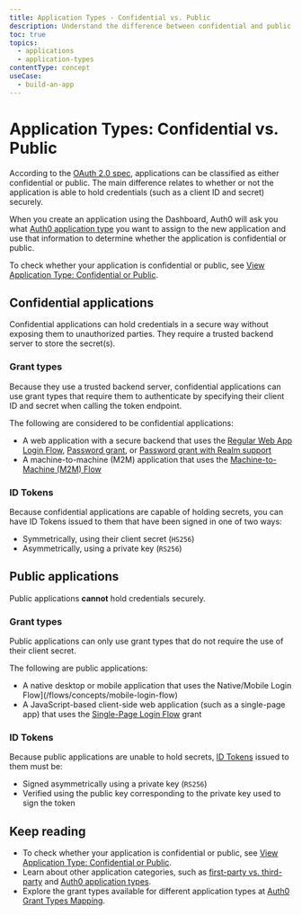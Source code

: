 ```yaml
---
title: Application Types - Confidential vs. Public
description: Understand the difference between confidential and public application types.
toc: true
topics:
  - applications
  - application-types
contentType: concept
useCase:
  - build-an-app
---
```

# Application Types: Confidential vs. Public

According to the [OAuth 2.0 spec](https://tools.ietf.org/html/rfc6749#section-2.1), applications can be classified as either confidential or public. The main difference relates to whether or not the application is able to hold credentials (such as a client ID and secret) securely.

When you create an application using the Dashboard, Auth0 will ask you what [Auth0 application type](/applications/concepts/app-types-auth0) you want to assign to the new application and use that information to determine whether the application is confidential or public. 

To check whether your application is confidential or public, see [View Application Type: Confidential or Public](/applications/guides/view-app-type-confidential-public-dashboard).

## Confidential applications

Confidential applications can hold credentials in a secure way without exposing them to unauthorized parties. They require a trusted backend server to store the secret(s).

### Grant types

Because they use a trusted backend server, confidential applications can use grant types that require them to authenticate by specifying their client ID and secret when calling the token endpoint.

The following are considered to be confidential applications:

* A web application with a secure backend that uses the [Regular Web App Login Flow](/flows/concepts/regular-web-app-login-flow), [Password grant](/api-auth/grant/password), or [Password grant with Realm support](/api-auth/tutorials/password-grant#realm-support)
* A machine-to-machine (M2M) application that uses the [Machine-to-Machine (M2M) Flow](/flows/concepts/m2m-flow)

### ID Tokens

Because confidential applications are capable of holding secrets, you can have ID Tokens issued to them that have been signed in one of two ways:

* Symmetrically, using their client secret (`HS256`)
* Asymmetrically, using a private key (`RS256`)

## Public applications

Public applications **cannot** hold credentials securely.

### Grant types

Public applications can only use grant types that do not require the use of their client secret. 

The following are public applications:

* A native desktop or mobile application that uses the Native/Mobile Login Flow](/flows/concepts/mobile-login-flow)
* A JavaScript-based client-side web application (such as a single-page app) that uses the [Single-Page Login Flow](/flows/concepts/single-page-login-flow) grant

### ID Tokens

Because public applications are unable to hold secrets, [ID Tokens](/tokens/id-token) issued to them must be:

* Signed asymmetrically using a private key (`RS256`)
* Verified using the public key corresponding to the private key used to sign the token

## Keep reading
* To check whether your application is confidential or public, see [View Application Type: Confidential or Public](/applications/guides/view-app-type-confidential-public-dashboard).
* Learn about other application categories, such as [first-party vs. third-party](/applications/concepts/app-types-first-third-party) and [Auth0 application types](/applications/concepts/app-types-auth0).
* Explore the grant types available for different application types at [Auth0 Grant Types Mapping](/applications/reference/grant-types-auth0-mapping).
